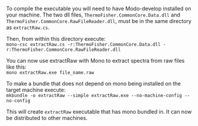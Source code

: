 To compile the executable you will need to have Modo-develop installed on your machine. The two dll files, `ThermoFisher.CommonCore.Data.dll` and `ThermoFisher.CommonCore.RawFileReader.dll`, must be in the same directory as `extractRaw.cs`.  

Then, from within this directory execute:  
`mono-csc extractRaw.cs -r:ThermoFisher.CommonCore.Data.dll -r:ThermoFisher.CommonCore.RawFileReader.dll`  

You can now use extractRaw with Mono to extract spectra from raw files like this:  
`mono extractRaw.exe file_name.raw`

To make a bundle that does not depend on mono being installed on the target machine execute:  
`mkbundle -o extractRaw --simple extractRaw.exe --no-machine-config --no-config` 

This will create `extractRaw` executable that has mono bundled in. It can now be distributed to other machines.

